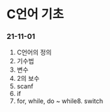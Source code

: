 # C언어 기초

### 21-11-01 

1. C언어의 정의
2. 기수법
3. 변수
4. 2의 보수
5. scanf
6. if
7. for, while, do ~ while8. switch
